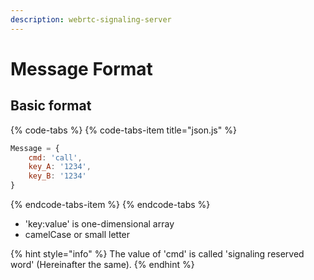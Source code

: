 ```yaml
---
description: webrtc-signaling-server
---
```


# Message Format

## Basic format

{% code-tabs %}
{% code-tabs-item title="json.js" %}
```javascript
Message = {
    cmd: 'call',
    key_A: '1234',
    key_B: '1234'
}
```
{% endcode-tabs-item %}
{% endcode-tabs %}

* 'key:value' is one-dimensional array
* camelCase or small letter

{% hint style="info" %}
The value of 'cmd' is called 'signaling reserved word' \(Hereinafter the same\).
{% endhint %}





